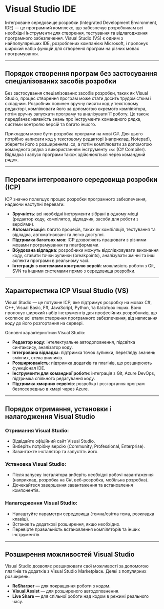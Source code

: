 # Visual Studio IDE

Інтегроване середовище розробки (Integrated Development Environment, IDE) — це програмний комплекс, що забезпечує
розробникам всі необхідні інструменти для створення, тестування та відлагодження програмного забезпечення. Visual
Studio (VS) є одним з найпопулярніших IDE, розроблених компанією Microsoft, і пропонує широкий набір функцій для
створення програм на різних мовах програмування.

---

## Порядок створення програм без застосування спеціалізованих засобів розробки

Без застосування спеціалізованих засобів розробки, таких як Visual Studio, процес створення програм може стати досить
трудомістким і складним. Розробник повинен вручну писати код у текстовому редакторі, компілювати його за допомогою
окремого компілятора, потім вручну запускати програму та аналізувати її роботу. Це також передбачає наявність знань про
інструменти командного рядка, системи контролю версій та багато іншого.

Прикладом може бути розробка програми на мові C#. Для цього потрібно написати код у текстовому редакторі (наприклад,
Notepad), зберегти його з розширенням .cs, а потім компілювати за допомогою командного рядка з використанням інструменту
`csc` (C# Compiler). Відладка і запуск програми також здійснюються через командний рядок.

---

## Переваги інтегрованого середовища розробки (ІСР)

ІСР значно полегшує процес розробки програмного забезпечення, надаючи наступні переваги:

* **Зручність**: всі необхідні інструменти зібрані в одному місці (редактор коду, компілятор, відладчик, засоби для
  роботи з версіями).
* **Автоматизація**: багато процесів, таких як компіляція, тестування та відладка, автоматизовані та легко доступні.
* **Підтримка багатьох мов**: ІСР дозволяють працювати з різними мовами програмування та платформами.
* **Вбудована відладка**: розробники можуть відслідковувати виконання коду, ставити точки зупинки (breakpoints),
  аналізувати змінні та інші аспекти програми в реальному часі.
* **Інтеграція з системами контролю версій**: можливість роботи з Git, SVN та іншими системами прямо з середовища
  розробки.

---

## Характеристика ІСР Visual Studio (VS)

Visual Studio — це потужне ІСР, яке підтримує розробку на мовах C#, C++, Visual Basic, F#, JavaScript, Python, та
багатьох інших. Воно пропонує широкий набір інструментів для професійних розробників, що охоплює всі етапи створення
програмного забезпечення, від написання коду до його розгортання на сервері.

Основні характеристики Visual Studio:

* **Редактор коду**: інтелектуальне автодоповнення, підсвітка синтаксису, аналізатор коду.
* **Інтегрована відладка**: підтримка точок зупинки, перегляду значень змінних, стека викликів.
* **Розширюваність**: підтримка додатків та плагінів, що розширюють функціонал IDE.
* **Інструменти для командної роботи**: інтеграція з Git, Azure DevOps, підтримка спільного редагування коду.
* **Підтримка хмарних сервісів**: розробка і розгортання програм безпосередньо в хмарі через Azure.

---

## Порядок отримання, установки і налагодження Visual Studio

### Отримання Visual Studio:

* Відвідайте офіційний сайт Visual Studio.
* Виберіть потрібну версію (Community, Professional, Enterprise).
* Завантажте інсталятор та запустіть його.

### Установка Visual Studio:

* Після запуску інсталятора виберіть необхідні робочі навантаження (наприклад, розробка на C#, веб-розробка, мобільна
  розробка).
* Дочекайтеся завершення завантаження та встановлення компонентів.

### Налагодження Visual Studio:

* Налаштуйте параметри середовища (темна/світла тема, розкладка клавіш).
* Встановіть додаткові розширення, якщо необхідно.
* Перевірте правильність встановлення компіляторів та інших інструментів.

---

## Розширення можливостей Visual Studio

Visual Studio дозволяє розширювати свої можливості за допомогою плагінів та додатків з Visual Studio Marketplace. Деякі
з популярних розширень:

* **ReSharper** — для покращення роботи з кодом.
* **Visual Assist** — для розширеного автодоповнення.
* **Live Share** — для спільної роботи над кодом в режимі реального часу.
